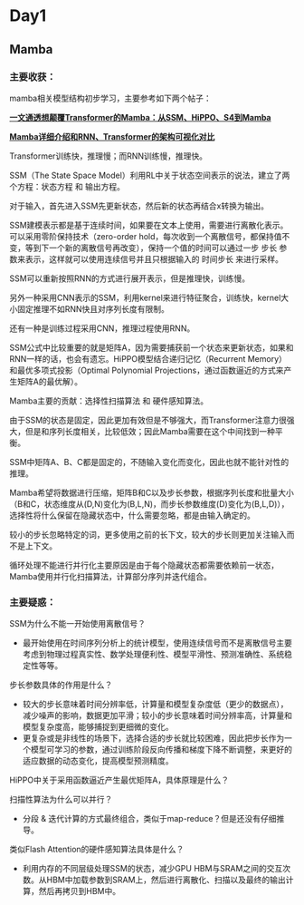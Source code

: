 # Day1

## Mamba
### 主要收获：
mamba相关模型结构初步学习，主要参考如下两个帖子：

**[一文通透想颠覆Transformer的Mamba：从SSM、HiPPO、S4到Mamba](https://blog.csdn.net/v_JULY_v/article/details/134923301)**

**[Mamba详细介绍和RNN、Transformer的架构可视化对比](https://mp.weixin.qq.com/s/eRRBxjliAXAHXDu-LSDs9A)**

Transformer训练快，推理慢；而RNN训练慢，推理快。

SSM（The State Space Model）利用RL中关于状态空间表示的说法，建立了两个方程：状态方程 和 输出方程。

对于输入，首先进入SSM先更新状态，然后新的状态再结合x转换为输出。

SSM建模表示都是基于连续时间，如果要在文本上使用，需要进行离散化表示。可以采用零阶保持技术（zero-order hold，每次收到一个离散信号，都保持值不变，等到下一个新的离散信号再改变），保持一个值的时间可以通过一步 步长 参数来表示，这样就可以使用连续信号并且只根据输入的 时间步长 来进行采样。

SSM可以重新按照RNN的方式进行展开表示，但是推理快，训练慢。

另外一种采用CNN表示的SSM，利用kernel来进行特征聚合，训练快，kernel大小固定推理不如RNN快且对序列长度有限制。

还有一种是训练过程采用CNN，推理过程使用RNN。


SSM公式中比较重要的就是矩阵A，因为需要捕获前一个状态来更新状态，如果和RNN一样的话，也会有遗忘。HiPPO模型结合递归记忆（Recurrent Memory）和最优多项式投影（Optimal Polynomial Projections，通过函数逼近的方式来产生矩阵A的最优解）。

Mamba主要的贡献：选择性扫描算法 和 硬件感知算法。

由于SSM的状态是固定，因此更加有效但是不够强大，而Transformer注意力很强大，但是和序列长度相关，比较低效；因此Mamba需要在这个中间找到一种平衡。

SSM中矩阵A、B、C都是固定的，不随输入变化而变化，因此也就不能针对性的推理。

Mamba希望将数据进行压缩，矩阵B和C以及步长参数，根据序列长度和批量大小（B和C，状态维度从(D,N)变化为(B,L,N)，而步长参数维度(D)变化为(B,L,D)），选择性将什么保留在隐藏状态中，什么需要忽略，都是由输入确定的。

较小的步长忽略特定的词，更多使用之前的长下文，较大的步长则更加关注输入而不是上下文。


循环处理不能进行并行化主要原因是由于每个隐藏状态都需要依赖前一状态，Mamba使用并行化扫描算法，计算部分序列并迭代组合。


### 主要疑惑：
SSM为什么不能一开始使用离散信号？
* 最开始使用在时间序列分析上的统计模型，使用连续信号而不是离散信号主要考虑到物理过程真实性、数学处理便利性、模型平滑性、预测准确性、系统稳定性等等。

步长参数具体的作用是什么？
* 较大的步长意味着时间分辨率低，计算量和模型复杂度低（更少的数据点），减少噪声的影响，数据更加平滑；较小的步长意味着时间分辨率高，计算量和模型复杂度高，能够捕捉到更细微的变化。
* 更复杂或是非线性的场景下，选择合适的步长就比较困难，因此把步长作为一个模型可学习的参数，通过训练阶段反向传播和梯度下降不断调整，来更好的适应数据的动态变化，提高模型预测精度。

HiPPO中关于采用函数逼近产生最优矩阵A，具体原理是什么？

扫描性算法为什么可以并行？
* 分段 & 迭代计算的方式最终组合，类似于map-reduce？但是还没有仔细推导。

类似Flash Attention的硬件感知算法具体是什么？
* 利用内存的不同层级处理SSM的状态，减少GPU HBM与SRAM之间的交互次数。从HBM中加载参数到SRAM上，然后进行离散化、扫描以及最终的输出计算，然后再拷贝到HBM中。